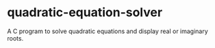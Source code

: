 # quadratic-equation-solver
A C program to solve quadratic equations and display real or imaginary roots.
